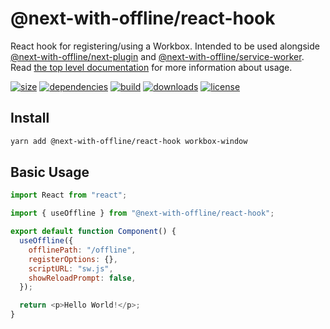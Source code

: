 # @next-with-offline/react-hook

React hook for registering/using a Workbox. Intended to be used alongside
[@next-with-offline/next-plugin](https://www.npmjs.com/package/@next-with-offline/next-plugin) and
[@next-with-offline/service-worker](https://www.npmjs.com/package/@next-with-offline/service-worker).
Read [the top level documentation](https://github.com/cansin/next-with-offline#readme) for more information about usage.

[![size](https://img.shields.io/bundlephobia/minzip/@next-with-offline/react-hook)](https://bundlephobia.com/result?p=@next-with-offline/react-hook)
[![dependencies](https://img.shields.io/librariesio/release/npm/@next-with-offline/react-hook)](https://libraries.io/npm/@next-with-offline%2Freact-hook)
[![build](https://img.shields.io/travis/com/cansin/next-with-offline)](https://travis-ci.com/github/cansin/next-with-offline)
[![downloads](https://img.shields.io/npm/dm/@next-with-offline/react-hook)](https://www.npmjs.com/package/@next-with-offline/react-hook)
[![license](https://img.shields.io/github/license/cansin/next-with-offline)](<(https://github.com/cansin/next-with-offline/blob/master/LICENSE)>)

## Install

```bash
yarn add @next-with-offline/react-hook workbox-window
```

## Basic Usage

```js
import React from "react";

import { useOffline } from "@next-with-offline/react-hook";

export default function Component() {
  useOffline({
    offlinePath: "/offline",
    registerOptions: {},
    scriptURL: "sw.js",
    showReloadPrompt: false,
  });

  return <p>Hello World!</p>;
}
```
